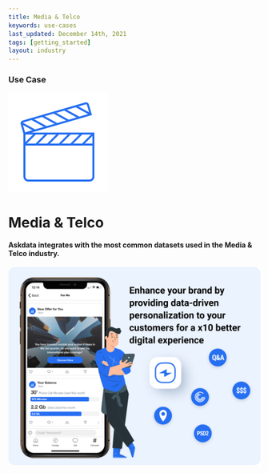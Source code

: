 ```yaml
---
title: Media & Telco
keywords: use-cases
last_updated: December 14th, 2021
tags: [getting_started]
layout: industry
---
```


### Use Case

<p class="text-center"><img src="/media/use-cases/icons/industry-media-and-telco.svg"></p>

<h1 class="text-center">Media & Telco</h1>

<h4 class="text-center">Askdata integrates with the most common datasets used in the Media & Telco industry.</h4>

<img src="/media/use-cases/media-and-telco.png" class="image-doc">
